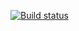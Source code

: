 [![Build status](https://ci.appveyor.com/api/projects/status/54q1sgpeuumvf7vh?svg=true)](https://ci.appveyor.com/project/Lanoriya/ahj-forms)
